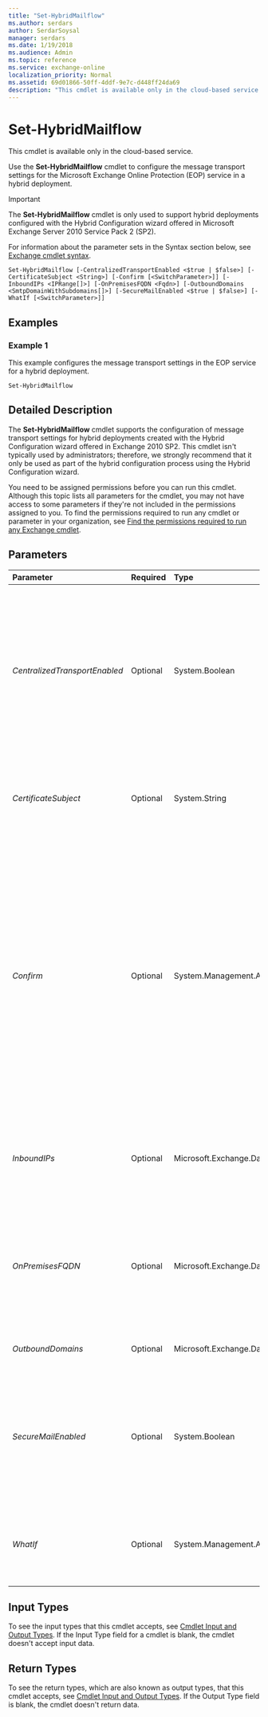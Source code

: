 ```yaml
---
title: "Set-HybridMailflow"
ms.author: serdars
author: SerdarSoysal
manager: serdars
ms.date: 1/19/2018
ms.audience: Admin
ms.topic: reference
ms.service: exchange-online
localization_priority: Normal
ms.assetid: 69d01866-50ff-4ddf-9e7c-d448ff24da69
description: "This cmdlet is available only in the cloud-based service."
---
```


# Set-HybridMailflow

This cmdlet is available only in the cloud-based service. 
  
Use the **Set-HybridMailflow** cmdlet to configure the message transport settings for the Microsoft Exchange Online Protection (EOP) service in a hybrid deployment.
  
> [!IMPORTANT]
> The **Set-HybridMailflow** cmdlet is only used to support hybrid deployments configured with the Hybrid Configuration wizard offered in Microsoft Exchange Server 2010 Service Pack 2 (SP2).
  
For information about the parameter sets in the Syntax section below, see [Exchange cmdlet syntax](https://technet.microsoft.com/library/bb123552.aspx). 
  
```
Set-HybridMailflow [-CentralizedTransportEnabled <$true | $false>] [-CertificateSubject <String>] [-Confirm [<SwitchParameter>]] [-InboundIPs <IPRange[]>] [-OnPremisesFQDN <Fqdn>] [-OutboundDomains <SmtpDomainWithSubdomains[]>] [-SecureMailEnabled <$true | $false>] [-WhatIf [<SwitchParameter>]]

```

## Examples
<a name="Examples"> </a>

### Example 1

This example configures the message transport settings in the EOP service for a hybrid deployment.
  
```
Set-HybridMailflow
```

## Detailed Description
<a name="DetailedDescription"> </a>

The **Set-HybridMailflow** cmdlet supports the configuration of message transport settings for hybrid deployments created with the Hybrid Configuration wizard offered in Exchange 2010 SP2. This cmdlet isn't typically used by administrators; therefore, we strongly recommend that it only be used as part of the hybrid configuration process using the Hybrid Configuration wizard.
  
You need to be assigned permissions before you can run this cmdlet. Although this topic lists all parameters for the cmdlet, you may not have access to some parameters if they're not included in the permissions assigned to you. To find the permissions required to run any cmdlet or parameter in your organization, see [Find the permissions required to run any Exchange cmdlet](https://technet.microsoft.com/library/mt432940.aspx).
  
## Parameters
<a name="DetailedDescription"> </a>

|**Parameter**|**Required**|**Type**|**Description**|
|:-----|:-----|:-----|:-----|
| _CentralizedTransportEnabled_ <br/> |Optional  <br/> |System.Boolean  <br/> |The  _CentralizedTransportEnabled_ parameter specifies that the Exchange Online organization routes all outbound mail messages to external recipients to the on-premises Exchange organization. The on-premises Exchange organization then routes the messages to the external recipients. The valid input for the _CentralizedTransportEnabled_ parameter is `$true` or `$false`. The default value is  `$true`.  <br/> |
| _CertificateSubject_ <br/> |Optional  <br/> |System.String  <br/> |The  _CertificateSubject_ parameter specifies the principal name of the certificate used for secure mail flow between the on-premises Exchange and Exchange Online organizations. <br/> |
| _Confirm_ <br/> |Optional  <br/> |System.Management.Automation.SwitchParameter  <br/> | The _Confirm_ switch specifies whether to show or hide the confirmation prompt. How this switch affects the cmdlet depends on if the cmdlet requires confirmation before proceeding. <br/>  Destructive cmdlets (for example, **Remove-\*** cmdlets) have a built-in pause that forces you to acknowledge the command before proceeding. For these cmdlets, you can skip the confirmation prompt by using this exact syntax: `-Confirm:$false`.  <br/>  Most other cmdlets (for example, **New-\*** and **Set-\*** cmdlets) don't have a built-in pause. For these cmdlets, specifying the _Confirm_ switch without a value introduces a pause that forces you acknowledge the command before proceeding. <br/> |
| _InboundIPs_ <br/> |Optional  <br/> |Microsoft.Exchange.Data.IPRange[]  <br/> |The  _InboundIPs_ parameter specifies the IP addresses of the on-premises mail transport servers configured as part of the hybrid deployment. These must point to either Exchange 2010 SP2 Hub Transport or Edge Transport servers. <br/> |
| _OnPremisesFQDN_ <br/> |Optional  <br/> |Microsoft.Exchange.Data.Fqdn  <br/> |The  _OnPremisesFQDN_ parameter specifies the fully qualified domain name (FQDN) of the outbound smart host in the on-premises Exchange organization to use for centralized transport. This is either an on-premises Exchange 2010 SP2 Hub Transport or Edge Transport server. <br/> |
| _OutboundDomains_ <br/> |Optional  <br/> |Microsoft.Exchange.Data.SmtpDomainWithSubdomains[]  <br/> |The  _OutboundDomains_ parameter specifies SMTP domains configured for the hybrid deployment. <br/> |
| _SecureMailEnabled_ <br/> |Optional  <br/> |System.Boolean  <br/> |The  _SecureMailEnabled_ parameter specifies that all messages sent between the on-premises Exchange and the Exchange Online organizations must use the Transport Layer Security (TLS) protocol and the assigned digital certificate. The valid input for the _SecureMailEnabled_ parameter is `$true` or `$false`. The default value is  `$true`.  <br/> |
| _WhatIf_ <br/> |Optional  <br/> |System.Management.Automation.SwitchParameter  <br/> |The  _WhatIf_ switch simulates the actions of the command. You can use this switch to view the changes that would occur without actually applying those changes. You don't need to specify a value with this switch. <br/> |
   
## Input Types
<a name="InputTypes"> </a>

To see the input types that this cmdlet accepts, see [Cmdlet Input and Output Types](http://go.microsoft.com/fwlink/p/?linkId=616387). If the Input Type field for a cmdlet is blank, the cmdlet doesn't accept input data. 
  
## Return Types
<a name="ReturnTypes"> </a>

To see the return types, which are also known as output types, that this cmdlet accepts, see [Cmdlet Input and Output Types](http://go.microsoft.com/fwlink/p/?linkId=616387). If the Output Type field is blank, the cmdlet doesn't return data. 
  

